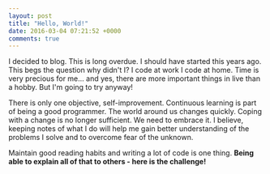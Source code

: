 ```yaml
---
layout: post
title: "Hello, World!"
date: 2016-03-04 07:21:52 +0000
comments: true
---
```

I decided to blog. This is long overdue. I should have started this years ago. This begs the question why didn't I? I code at work I code at home. Time is very precious for me... and yes, there are more important things in live than a hobby. But I'm going to try anyway!

There is only one objective, self-improvement. Continuous learning is part of being a good programmer. The world around us changes quickly. Coping with a change is no longer sufficient. We need to embrace it. I believe, keeping notes of what I do will help me gain better understanding of the problems I solve and to overcome fear of the unknown.

Maintain good reading habits and writing a lot of code is one thing. **Being able to explain all of that to others - here is the challenge!**
